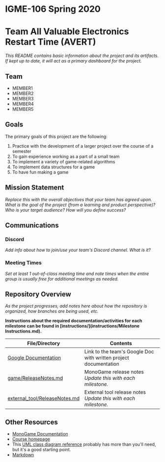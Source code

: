 # IGME-106 Spring 2020 
# Team All Valuable Electronics Restart Time (AVERT)

_This README contains basic information about the project and its artifacts. If kept up to date, it will act as a primary dashboard for the project._

## Team

- MEMBER1
- MEMBER2
- MEMBER3
- MEMBER4
- MEMBER5

## Goals
The primary goals of this project are the following:
1. Practice with the development of a larger project over the course of a semester
2. To gain experience working as a part of a small team
3. To implement a variety of game-related algorithms 
4. To implement data structures for a game 
5. To have fun making a game

## Mission Statement
_Replace this with the overall objectives that your team has agreed upon._
_What is the goal of the project (from a learning and product perspective)? Who is your target audience? How will you define success?_

## Communications

### Discord
_Add info about how to join/use your team's Discord channel. What is it?_

### Meeting Times
_Set at least 1 out-of-class meeting time and note times when the entire group is usually free for additional meetings as needed._

## Repository Overview
_As the project progresses, add notes here about how the repository is organized, how branches are being used, etc._

**Instructions about the required documentation/activities for each milestone can be found in [instructions/](instructions/Milestone Instructions.md).**

| File/Directory | Contents |
| -------------- | ----------- |
| [Google Documentation](TBD) | Link to the team's Google Doc with written project documentation | 
| [game/ReleaseNotes.md](src/ReleaseNotes.md) | MonoGame release notes _Update this with each milestone._| 
| [external_tool/ReleaseNotes.md](src/ReleaseNotes.md) | External tool release notes _Update this with each milestone._| 

## Other Resources
- [MonoGame Documentation](http://www.monogame.net/documentation/?page=main)
- [Course homepage](https://esmesh.github.io/RIT-IGME-106/)
- This [UML class diagram reference](https://www.uml-diagrams.org/class-reference.html) probably has more than you'll need, but it's a good starting point.
- [Markdown](https://docs.gitlab.com/ee/user/markdown.html)
